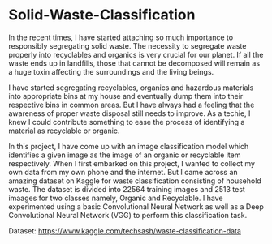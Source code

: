 # Solid-Waste-Classification

In the recent times, I have started attaching so much importance to responsibly segregating solid waste. The necessity to segregate waste properly into recyclables and organics is very crucial for our planet. If all the waste ends up in landfills, those that cannot be decomposed will remain as a huge toxin affecting the surroundings and the living beings. 

I have started segregating recyclables, organics and hazardous materials into appropriate bins at my house and eventually dump them into their respective bins in common areas. But I have always had a feeling that the awareness of proper waste disposal still needs to improve. As a techie, I knew I could contribute something to ease the process of identifying a material as recyclable or organic. 

In this project, I have come up with an image classification model which identifies a given image as the image of an organic or recyclable item respectively. When I first embarked on this project, I wanted to collect my own data from my own phone and the internet. But I came across an amazing dataset on Kaggle for waste classification consisting of household waste. The dataset is divided into 22564 training images and  2513 test imaages for two classes namely, Organic and Recyclable. I have experimented using a basic Convolutional Neural Network as well as a Deep Convolutional Neural Network (VGG) to perform this classification task.




Dataset: https://www.kaggle.com/techsash/waste-classification-data
